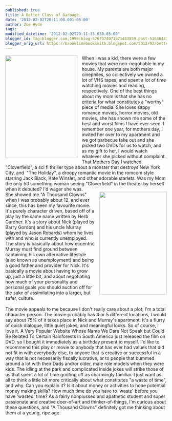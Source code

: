 ```yaml
---
published: true
title: A Better Class of Garbage.
date: '2012-02-02T20:11:00.001-05:00'
author: Zoe Hyde
tags: 
modified_datetime: '2012-02-02T20:11:33.030-05:00'
blogger_id: tag:blogger.com,1999:blog-5767374071871443859.post-5163644313462475972
blogger_orig_url: https://brooklinebooksmith.blogspot.com/2012/02/better-class-of-garbage.html
---
```


<div class="separator" style="clear: both; text-align: center;"><a href="https://ecx.images-amazon.com/images/I/51JK5RuYHvL.jpg" imageanchor="1" style="clear: left; float: left; margin-bottom: 1em; margin-right: 1em;"><img border="0" height="320" src="https://ecx.images-amazon.com/images/I/51JK5RuYHvL.jpg" width="225" /></a></div><div style="text-align: left;">When I was a kid, there were a few movies that were non-negotiable in my house. My parents are both major cinephiles, so collectively we owned a lot of VHS tapes, and spent a lot of time watching movies and reading, respectively. One of the best things about my mom is that she has no criteria for what constitutes a "worthy" piece of media. She loves sappy romance movies, horror movies, old movies, she has shown me some of the best and worst films I have ever seen. I remember one year, for mothers day, I invited her over to my apartment and we got barbecue take out and she picked two DVDs for us to watch, and as my gift to her, I would watch whatever she picked without complaint. That Mothers Day I watched "Cloverfield", a sci fi thriller type about a monster that destroys New York City, and &nbsp;"The Holiday", a droopy romantic movie in the romcom style starring Jack Black, Kate Winslet, and other adorable starlets. Was my Mom the only 50 something woman seeing "Cloverfield" in the theater by herself when it debuted? I'd wager she was.&nbsp;</div><div style="text-align: left;"><a href="https://retrobookshop.com/images/products/display/103427.jpg" imageanchor="1" style="clear: right; float: right; margin-bottom: 1em; margin-left: 1em;"><img border="0" height="320" src="https://retrobookshop.com/images/products/display/103427.jpg" width="210" /></a></div><div style="text-align: left;">She showed me "A Thousand Clowns" when I was probably about 12, and ever since, this has been my favourite movie. It's purely character driven, based off of a play by the same name written by Herb Gardner. It's a story about Nick (played by Barry Gordon) and his uncle Murray (played by Jason Robards) whom he lives with and who is currently unemployed. The story is basically about how eccentric Murray must find ground between captaining his own alternative lifestyle (also known as unemployment) and being a good father and provider for Nick. It's basically a movie about having to grow up, just a little bit, and about negotiating how much of your personality and personal goals you should auction off for the sake of assimilating into a larger, but safer, culture.<br /><br />The movie appeals to me because I don't really care about a plot; I'm a total character person. The movie probably has 4 or 5 different locations, I would say about 75% of it takes place in Nick and Murray's apartment. It's a flurry of quick dialogue, little quiet jokes, and meaningful looks. So of course, I love it. A Very Popular Website Whose Name We Dare Not Speak but Could Be Related To Certain Rainforests in South America just released the film on DVD, so I bought it&nbsp;immediately&nbsp;as a birthday present to myself. I'd like to recommend this play or movie to anybody that has ever had values that did not fit in with everybody else, to anyone that is creative or&nbsp;successful&nbsp;in a way that is not necessarily fiscally lucrative, or to people that bummed around a lot with their Dads and/or older, male role models when they were kids. The idling at the park and complicated inside jokes will strike those of us that spent a lot of time goofing off as charmingly familiar. I just want us all to think a little bit more critically about what constitutes "a waste of time", and why. Can you explain it? Is it about money or&nbsp;activities&nbsp;to hone potential money making skills? How much time do you have to 'waste' before you have 'wasted' time? As a fairly nonplussed and apathetic student and super passionate and creative doer-of-art and thinker-of-things, I'm curious about these questions, and "A Thousand Clowns" definitely got me thinking about them at a young, ripe age.&nbsp;</div>